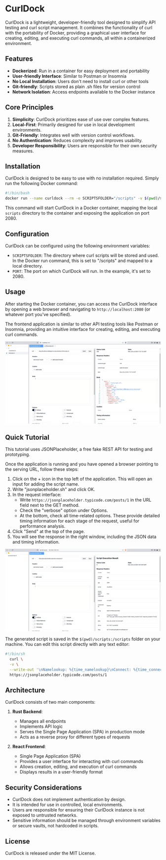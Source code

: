 # CurlDock

CurlDock is a lightweight, developer-friendly tool designed to simplify API testing and curl script management. It combines the functionality of curl with the portability of Docker, providing a graphical user interface for creating, editing, and executing curl commands, all within a containerized environment.

## Features

- **Dockerized**: Run in a container for easy deployment and portability
- **User-friendly Interface**: Similar to Postman or Insomnia
- **No Local Installation**: Users don't need to install curl or other tools
- **Git-friendly**: Scripts stored as plain .sh files for version control
- **Network Isolation**: Access endpoints available to the Docker instance

## Core Principles

1. **Simplicity**: CurlDock prioritizes ease of use over complex features.
2. **Local-First**: Primarily designed for use in local development environments.
3. **Git-Friendly**: Integrates well with version control workflows.
4. **No Authentication**: Reduces complexity and improves usability.
5. **Developer Responsibility**: Users are responsible for their own security measures.

## Installation

CurlDock is designed to be easy to use with no installation required. Simply run the following Docker command:

```bash
#!/bin/bash
docker run --name curldock --rm -e SCRIPTSFOLDER="/scripts" -v $(pwd)/scripts:/scripts -e PORT="2080" -p 2080:2080 inigoetxaniz/curldock
```

This command will start CurlDock in a Docker container, mapping the local `scripts` directory to the container and exposing the application on port 2080.

## Configuration

CurlDock can be configured using the following environment variables:

- `SCRIPTSFOLDER`: The directory where curl scripts will be stored and used. In the Docker run command, this is set to "/scripts" and mapped to a local directory.
- `PORT`: The port on which CurlDock will run. In the example, it's set to 2080.

## Usage

After starting the Docker container, you can access the CurlDock interface by opening a web browser and navigating to `http://localhost:2080` (or whatever port you've specified).

The frontend application is similar to other API testing tools like Postman or Insomnia, providing an intuitive interface for creating, editing, and executing curl commands.

![](./doc/curldock.png)

## Quick Tutorial

This tutorial uses JSONPlaceholder, a free fake REST API for testing and prototyping.

Once the application is running and you have opened a browser pointing to the serving URL, follow these steps:

1. Click on the + icon in the top left of the application. This will open an input for adding the script name.
2. Write "jsonplaceholder.sh" and click OK.
3. In the request interface:
   - Write `https://jsonplaceholder.typicode.com/posts/1` in the URL field next to the GET method.
   - Check the "verbose" option under Options.
   - At the bottom, check all time-related options. These provide detailed timing information for each stage of the request, useful for performance analysis.
4. Click "Send" at the top of the page.
5. You will see the response in the right window, including the JSON data and timing information.

![](./doc/tutorial.png)

The generated script is saved in the `$(pwd)/scripts:/scripts` folder on your machine. You can edit this script directly with any text editor:

```sh
#!/bin/sh
  curl \
  -v \
  --write-out '\nNamelookup: %{time_namelookup}\nConnect: %{time_connect}\nAppconnect: %{time_appconnect}\nPretransfer: %{time_pretransfer}\nStarttransfer: %{time_starttransfer}\nTotal: %{time_total}' \
  https://jsonplaceholder.typicode.com/posts/1
```

## Architecture

CurlDock consists of two main components:

1. **Rust Backend**:
   - Manages all endpoints
   - Implements API logic
   - Serves the Single Page Application (SPA) in production mode
   - Acts as a reverse proxy for different types of requests

2. **React Frontend**:
   - Single Page Application (SPA)
   - Provides a user interface for interacting with curl commands
   - Allows creation, editing, and execution of curl commands
   - Displays results in a user-friendly format

## Security Considerations

- CurlDock does not implement authentication by design.
- It is intended for use in controlled, local environments.
- Users are responsible for ensuring their CurlDock instance is not exposed to untrusted networks.
- Sensitive information should be managed through environment variables or secure vaults, not hardcoded in scripts.

## License

CurlDock is released under the MIT License.

